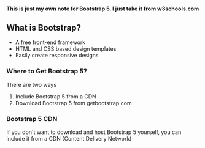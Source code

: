 #### This is just my own note for Bootstrap 5. I just take it from w3schools.com

## What is Bootstrap?

<ul>
    <li> A free front-end framework </li>
    <li> HTML and CSS based design templates </li>
    <li> Easily create responsive designs
</ul>


### Where to Get Bootstrap 5?
There are two ways
<ol>
    <li> Include Bootstrap 5 from a CDN </li>
    <li> Download Bootstrap 5 from getbootstrap.com </li>
</ol>


### Bootstrap 5 CDN
If you don't want to download and host Bootstrap 5 yourself, you can include it from a CDN (Content Delivery Network)
